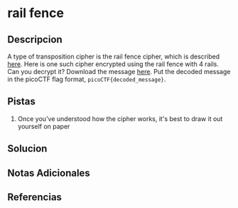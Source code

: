 # rail fence

## Descripcion
A type of transposition cipher is the rail fence cipher, which is described [here](https://en.wikipedia.org/wiki/Rail_fence_cipher). Here is one such cipher encrypted using the rail fence with 4 rails. Can you decrypt it? Download the message [here](https://artifacts.picoctf.net/c/273/message.txt). Put the decoded message in the picoCTF flag format, `picoCTF{decoded_message}`.

## Pistas
1. Once you've understood how the cipher works, it's best to draw it out yourself on paper

## Solucion 

## Notas Adicionales

## Referencias
